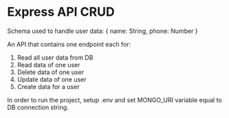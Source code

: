# Express API CRUD

Schema used to handle user data:
  {
    name: String,
    phone: Number
  }

An API that contains one endpoint each for:
  1. Read all user data from DB
  2. Read data of one user
  3. Delete data of one user
  4. Update data of one user
  5. Create data for a user

In order to run the project, setup .env and set MONGO_URI variable equal to DB connection string.
